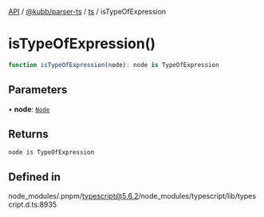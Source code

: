 [API](../../../../../packages.md) / [@kubb/parser-ts](../../../index.md) / [ts](../index.md) / isTypeOfExpression

# isTypeOfExpression()

```ts
function isTypeOfExpression(node): node is TypeOfExpression
```

## Parameters

• **node**: [`Node`](../interfaces/Node.md)

## Returns

`node is TypeOfExpression`

## Defined in

node\_modules/.pnpm/typescript@5.6.2/node\_modules/typescript/lib/typescript.d.ts:8935

